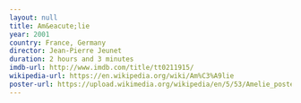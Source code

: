 ```yaml
---
layout: null
title: Am&eacute;lie
year: 2001
country: France, Germany
director: Jean-Pierre Jeunet
duration: 2 hours and 3 minutes
imdb-url: http://www.imdb.com/title/tt0211915/
wikipedia-url: https://en.wikipedia.org/wiki/Am%C3%A9lie
poster-url: https://upload.wikimedia.org/wikipedia/en/5/53/Amelie_poster.jpg
---
```

